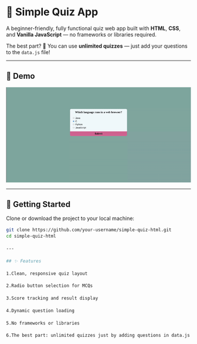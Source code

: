 # 🧠 Simple Quiz App

A beginner-friendly, fully functional quiz web app built with **HTML**, **CSS**, and **Vanilla JavaScript** — no frameworks or libraries required.

The best part? 🎉 You can use **unlimited quizzes** — just add your questions to the `data.js` file!

---

## 📸 Demo

![Quiz Demo](./quiz-demo.gif)

---

## 🚀 Getting Started

Clone or download the project to your local machine:

```bash
git clone https://github.com/your-username/simple-quiz-html.git
cd simple-quiz-html

---

## ✨ Features

1.Clean, responsive quiz layout

2.Radio button selection for MCQs

3.Score tracking and result display

4.Dynamic question loading

5.No frameworks or libraries

6.The best part: unlimited quizzes just by adding questions in data.js 🎉

